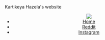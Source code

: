 <html>
<head>
	Kartikeya Hazela's website
	  <link rel="stylesheet" href="css/style.css">
</head>
<body>
	<header>
		<div class="main">
			<ul>
				<nav>
					<a href="index.html"><img src="img/logo.png"></a>
				</nav>
				<li><font:blake><a href="#">Home</a></li>
				<li><font:blake><a href="https://www.reddit.com/" target="_blank">Reddit</a></li>
				<li><font:blake><a href="https://www.Instagram.com/" target="_blank">Instagram</a></li>
			</ul>
		</div>
	</header>
</body>
</html>
